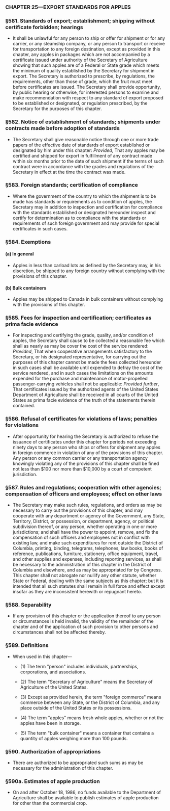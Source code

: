 ### **CHAPTER 25—EXPORT STANDARDS FOR APPLES**

### §581. Standards of export; establishment; shipping without certificate forbidden; hearings
* It shall be unlawful for any person to ship or offer for shipment or for any carrier, or any steamship company, or any person to transport or receive for transportation to any foreign destination, except as provided in this chapter, any apples in packages which are not accompanied by a certificate issued under authority of the Secretary of Agriculture showing that such apples are of a Federal or State grade which meets the minimum of quality established by the Secretary for shipment in export. The Secretary is authorized to prescribe, by regulations, the requirements, other than those of grade, which the fruit must meet before certificates are issued. The Secretary shall provide opportunity, by public hearing or otherwise, for interested persons to examine and make recommendation with respect to any standard of export proposed to be established or designated, or regulation prescribed, by the Secretary for the purposes of this chapter.

### §582. Notice of establishment of standards; shipments under contracts made before adoption of standards
* The Secretary shall give reasonable notice through one or more trade papers of the effective date of standards of export established or designated by him under this chapter: _Provided_, That any apples may be certified and shipped for export in fulfillment of any contract made within six months prior to the date of such shipment if the terms of such contract were in accordance with the grades and regulations of the Secretary in effect at the time the contract was made.

### §583. Foreign standards; certification of compliance
* Where the government of the country to which the shipment is to be made has standards or requirements as to condition of apples, the Secretary may in addition to inspection and certification for compliance with the standards established or designated hereunder inspect and certify for determination as to compliance with the standards or requirements of such foreign government and may provide for special certificates in such cases.

### §584. Exemptions
#### (a) In general
* Apples in less than carload lots as defined by the Secretary may, in his discretion, be shipped to any foreign country without complying with the provisions of this chapter.

#### (b) Bulk containers
* Apples may be shipped to Canada in bulk containers without complying with the provisions of this chapter.

### §585. Fees for inspection and certification; certificates as prima facie evidence
* For inspecting and certifying the grade, quality, and/or condition of apples, the Secretary shall cause to be collected a reasonable fee which shall as nearly as may be cover the cost of the service rendered: _Provided_, That when cooperative arrangements satisfactory to the Secretary, or his designated representative, for carrying out the purposes of this chapter cannot be made the fees collected hereunder in such cases shall be available until expended to defray the cost of the service rendered, and in such cases the limitations on the amounts expended for the purchase and maintenance of motor-propelled passenger-carrying vehicles shall not be applicable: _Provided further_, That certificates issued by the authorized agents of the United States Department of Agriculture shall be received in all courts of the United States as prima facie evidence of the truth of the statements therein contained.

### §586. Refusal of certificates for violations of laws; penalties for violations
* After opportunity for hearing the Secretary is authorized to refuse the issuance of certificates under this chapter for periods not exceeding ninety days to any person who ships or offers for shipment any apples in foreign commerce in violation of any of the provisions of this chapter. Any person or any common carrier or any transportation agency knowingly violating any of the provisions of this chapter shall be fined not less than $100 nor more than $10,000 by a court of competent jurisdiction.

### §587. Rules and regulations; cooperation with other agencies; compensation of officers and employees; effect on other laws
* The Secretary may make such rules, regulations, and orders as may be necessary to carry out the provisions of this chapter, and may cooperate with any department or agency of the Government, any State, Territory, District, or possession, or department, agency, or political subdivision thereof, or any person, whether operating in one or more jurisdictions; and shall have the power to appoint, remove, and fix the compensation of such officers and employees not in conflict with existing law, and make such expenditures for rent outside the District of Columbia, printing, binding, telegrams, telephones, law books, books of reference, publications, furniture, stationery, office equipment, travel, and other supplies and expenses, including reporting services, as shall be necessary to the administration of this chapter in the District of Columbia and elsewhere, and as may be appropriated for by Congress. This chapter shall not abrogate nor nullify any other statute, whether State or Federal, dealing with the same subjects as this chapter; but it is intended that all such statutes shall remain in full force and effect except insofar as they are inconsistent herewith or repugnant hereto.

### §588. Separability
* If any provision of this chapter or the application thereof to any person or circumstances is held invalid, the validity of the remainder of the chapter and of the application of such provision to other persons and circumstances shall not be affected thereby.

### §589. Definitions
* When used in this chapter—

  * (1) The term "person" includes individuals, partnerships, corporations, and associations.

  * (2) The term "Secretary of Agriculture" means the Secretary of Agriculture of the United States.

  * (3) Except as provided herein, the term "foreign commerce" means commerce between any State, or the District of Columbia, and any place outside of the United States or its possessions.

  * (4) The term "apples" means fresh whole apples, whether or not the apples have been in storage.

  * (5) The term "bulk container" means a container that contains a quantity of apples weighing more than 100 pounds.

### §590. Authorization of appropriations
* There are authorized to be appropriated such sums as may be necessary for the administration of this chapter.

### §590a. Estimates of apple production
* On and after October 18, 1986, no funds available to the Department of Agriculture shall be available to publish estimates of apple production for other than the commercial crop.